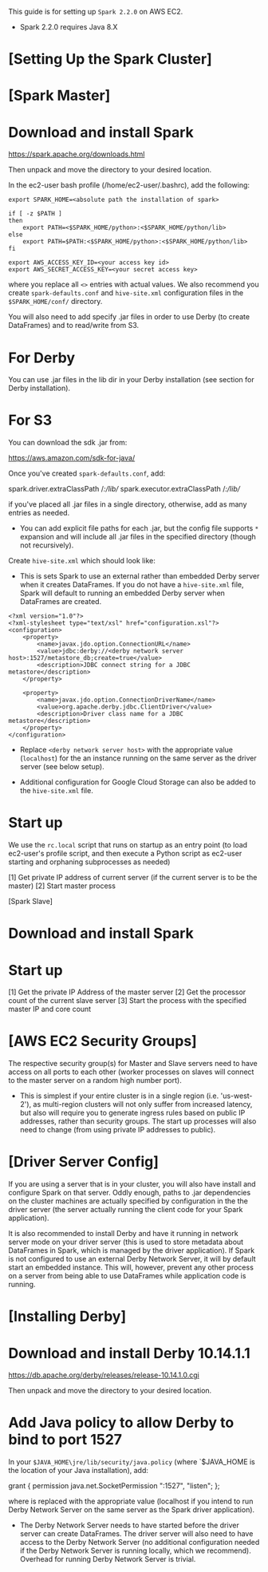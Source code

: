 This guide is for setting up `Spark 2.2.0` on AWS EC2.

* Spark 2.2.0 requires Java 8.X


# [Setting Up the Spark Cluster]
# [Spark Master]
# Download and install Spark

https://spark.apache.org/downloads.html

Then unpack and move the directory to your desired location.


In the ec2-user bash profile (/home/ec2-user/.bashrc), add the following:

```
export SPARK_HOME=<absolute path the installation of spark>

if [ -z $PATH ]
then
    export PATH=<$SPARK_HOME/python>:<$SPARK_HOME/python/lib>
else
    export PATH=$PATH:<$SPARK_HOME/python>:<$SPARK_HOME/python/lib>
fi

export AWS_ACCESS_KEY_ID=<your access key id>
export AWS_SECRET_ACCESS_KEY=<your secret access key>
```

where you replace all `<>` entries with actual values.
We also recommend you create `spark-defaults.conf` and `hive-site.xml` configuration
files in the `$SPARK_HOME/conf/` directory.

You will also need to add specify .jar files in order to use Derby (to create
DataFrames) and to read/write from S3.


# For Derby
You can use .jar files in the lib dir in your Derby installation (see section
for Derby installation).

# For S3
You can download the sdk .jar from:

https://aws.amazon.com/sdk-for-java/


Once you've created `spark-defaults.conf`, add:

spark.driver.extraClassPath      <path to dir with jars>/*:<path to derby installation>/lib/*
spark.executor.extraClassPath    <path to dir with jars>/*:<path to derby installation>/lib/*

if you've placed all .jar files in a single directory, otherwise, add as many entries
as needed.

* You can add explicit file paths for each .jar, but the config file supports `*`
expansion and will include all .jar files in the specified directory (though not
recursively).


Create `hive-site.xml` which should look like:

* This is sets Spark to use an external rather than embedded Derby server
when it creates DataFrames. If you do not have a `hive-site.xml` file,
Spark will default to running an embedded Derby server when DataFrames
are created.

```
<?xml version="1.0"?>
<?xml-stylesheet type="text/xsl" href="configuration.xsl"?>
<configuration>
    <property>
        <name>javax.jdo.option.ConnectionURL</name>
        <value>jdbc:derby://<derby network server host>:1527/metastore_db;create=true</value>
        <description>JDBC connect string for a JDBC metastore</description>
    </property>

    <property>
        <name>javax.jdo.option.ConnectionDriverName</name>
        <value>org.apache.derby.jdbc.ClientDriver</value>
        <description>Driver class name for a JDBC metastore</description>
    </property>
</configuration>
```

* Replace `<derby network server host>` with the appropriate value (`localhost`)
for the an instance running on the same server as the driver server (see below setup).

* Additional configuration for Google Cloud Storage can also be added to the
`hive-site.xml` file.


# Start up

We use the `rc.local` script that runs on startup as an entry point (to load ec2-user's
profile script, and then execute a Python script as ec2-user starting and orphaning
subprocesses as needed)

[1] Get private IP address of current server (if the current server is to be the master)
[2] Start master process



[Spark Slave]
# Download and install Spark

# Start up

[1] Get the private IP Address of the master server
[2] Get the processor count of the current slave server
[3] Start the process with the specified master IP and core count


# [AWS EC2 Security Groups]
The respective security group(s) for Master and Slave servers need to have access on
all ports to each other (worker processes on slaves will connect to the master
server on a random high number port).

* This is simplest if your entire cluster is in a single region (i.e. 'us-west-2'), as
multi-region clusters will not only suffer from increased latency, but also will require
you to generate ingress rules based on public IP addresses, rather than security groups.
The start up processes will also need to change (from using private IP addresses to
public).


# [Driver Server Config]
If you are using a server that is in your cluster, you will also have install and
configure Spark on that server. Oddly enough, paths to .jar dependencies on the 
cluster machines are actually specified by configuration in the the driver server
(the server actually running the client code for your Spark application).

It is also recommended to install Derby and have it running in network server mode
on your driver server (this is used to store metadata about DataFrames in Spark,
which is managed by the driver application). If Spark is not configured to use an
external Derby Network Server, it will by default start an embedded instance.
This will, however, prevent any other process on a server from being able to use
DataFrames while application code is running.



# [Installing Derby]
# Download and install Derby 10.14.1.1

https://db.apache.org/derby/releases/release-10.14.1.0.cgi

Then unpack and move the directory to your desired location.


# Add Java policy to allow Derby to bind to port 1527
In your `$JAVA_HOME\jre/lib/security/java.policy` (where `$JAVA_HOME is the location of your Java installation),
add:

grant {
        permission java.net.SocketPermission "<host>:1527", "listen";
};

where <host> is replaced with the appropriate value (localhost if you intend to
run Derby Network Server on the same server as the Spark driver application).


* The Derby Network Server needs to have started before the driver server can create
DataFrames. The driver server will also need to have access to the Derby Network
Server (no additional configuration needed if the Derby Network Server is running
locally, which we recommend). Overhead for running Derby Network Server is trivial.
